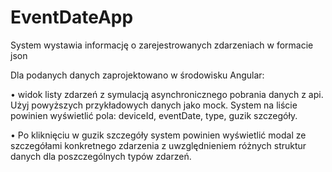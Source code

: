 # EventDateApp

System wystawia informację o zarejestrowanych zdarzeniach w formacie json

Dla podanych danych zaprojektowano w środowisku Angular:

• widok listy zdarzeń z symulacją asynchronicznego pobrania danych z api. Użyj
powyższych przykładowych danych jako mock. System na liście powinien wyświetlić
pola: deviceId, eventDate, type, guzik szczegóły.

• Po kliknięciu w guzik szczegóły system powinien wyświetlić modal ze szczegółami
konkretnego zdarzenia z uwzględnieniem różnych struktur danych dla
poszczególnych typów zdarzeń.
